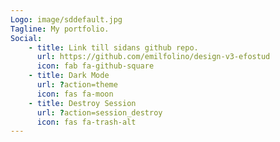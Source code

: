 ```yaml
---
Logo: image/sddefault.jpg
Tagline: My portfolio.
Social:
    - title: Link till sidans github repo.
      url: https://github.com/emilfolino/design-v3-efostud
      icon: fab fa-github-square
    - title: Dark Mode
      url: ?action=theme
      icon: fas fa-moon
    - title: Destroy Session
      url: ?action=session_destroy
      icon: fas fa-trash-alt
---
```

